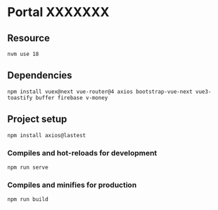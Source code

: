 # Portal XXXXXXX 

## Resource
```
nvm use 18
```

## Dependencies
```
npm install vuex@next vue-router@4 axios bootstrap-vue-next vue3-toastify buffer firebase v-money 
```

## Project setup
```
npm install axios@lastest
```

### Compiles and hot-reloads for development
```
npm run serve
```

### Compiles and minifies for production
```
npm run build
```